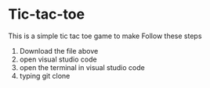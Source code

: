 # Tic-tac-toe
This is a simple tic tac toe game to make
Follow these steps
1. Download the file above
2. open visual studio code
3. open the terminal in visual studio code
4. typing git clone
